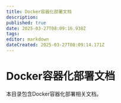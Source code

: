 ```yaml
---
title: Docker容器化部署文档
description: 
published: true
date: 2025-03-27T08:09:16.938Z
tags: 
editor: markdown
dateCreated: 2025-03-27T08:09:14.171Z
---
```


# Docker容器化部署文档

本目录包含Docker容器化部署相关文档。

